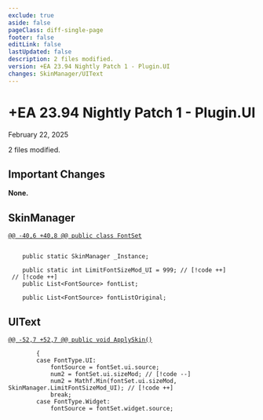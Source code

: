```yaml
---
exclude: true
aside: false
pageClass: diff-single-page
footer: false
editLink: false
lastUpdated: false
description: 2 files modified.
version: +EA 23.94 Nightly Patch 1 - Plugin.UI
changes: SkinManager/UIText
---
```


# +EA 23.94 Nightly Patch 1 - Plugin.UI

February 22, 2025

2 files modified.

## Important Changes

**None.**
## SkinManager

[`@@ -40,6 +40,8 @@ public class FontSet`](https://github.com/Elin-Modding-Resources/Elin-Decompiled/blob/d238aadad8ec0909b85eb143cd803e70a671fb71/Elin/Plugins.UI/SkinManager.cs#L40-L45)
```cs:line-numbers=40

	public static SkinManager _Instance;

	public static int LimitFontSizeMod_UI = 999; // [!code ++]
 // [!code ++]
	public List<FontSource> fontList;

	public List<FontSource> fontListOriginal;
```

## UIText

[`@@ -52,7 +52,7 @@ public void ApplySkin()`](https://github.com/Elin-Modding-Resources/Elin-Decompiled/blob/d238aadad8ec0909b85eb143cd803e70a671fb71/Elin/Plugins.UI/UIText.cs#L52-L58)
```cs:line-numbers=52
		{
		case FontType.UI:
			fontSource = fontSet.ui.source;
			num2 = fontSet.ui.sizeMod; // [!code --]
			num2 = Mathf.Min(fontSet.ui.sizeMod, SkinManager.LimitFontSizeMod_UI); // [!code ++]
			break;
		case FontType.Widget:
			fontSource = fontSet.widget.source;
```

